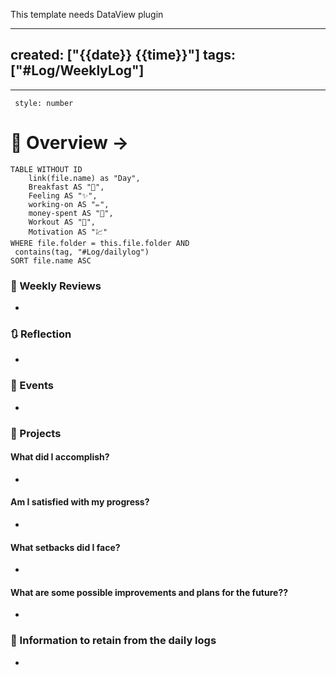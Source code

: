 This template needs DataView plugin

---
created: ["{{date}} {{time}}"]
tags: ["#Log/WeeklyLog"]
---
___
```toc
 style: number
```
# 🌌 Overview -> 
```dataview
TABLE WITHOUT ID
	link(file.name) as "Day",
	Breakfast AS "🍜",
	Feeling AS "✨",
	working-on AS "✏️",
	money-spent AS "💸",
	Workout AS "💪",
	Motivation AS "💹"
WHERE file.folder = this.file.folder AND
 contains(tag, "#Log/dailylog") 
SORT file.name ASC
```

### 📑 Weekly Reviews
- 

### 🔃 Reflection
- 
### 📜 Events
- 
### 📃 Projects
#### **What did I accomplish?**
- 
#### **Am I satisfied with my progress?**
- 
#### **What setbacks did I face?**
- 
#### **What are some possible improvements and plans for the future??**
- 
### 💾 Information to retain from the daily logs
- 